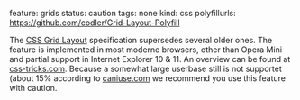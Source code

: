 feature: grids
status: caution
tags: none
kind: css
polyfillurls: https://github.com/codler/Grid-Layout-Polyfill

The [CSS Grid Layout](http://dev.w3.org/csswg/css3-grid-align/) specification supersedes several older ones. The feature is implemented in most moderne browsers, other than Opera Mini and partial support in Internet Explorer 10 & 11. An overview can be found at [css-tricks.com](https://css-tricks.com/snippets/css/complete-guide-grid/). Because a somewhat large userbase still is not supportet (about 15% according to [caniuse.com](https://caniuse.com/#search=css%20grid) we recommend you use this feature with caution.
